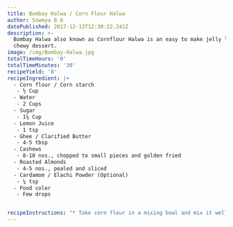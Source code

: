 ```yaml
---
title: Bombay Halwa / Corn Flour Halwa
author: Sowmya B A
datePublished: 2017-12-13T12:30:22.341Z
description: >-
  Bombay Halwa also known as Cornflour Halwa is an easy to make jelly like or
  chewy dessert.
image: /img/Bombay-Halwa.jpg
totalTimeHours: '0'
totalTimeMinutes: '30'
recipeYield: '8'
recipeIngredient: |+
  - Corn flour / Corn starch
   - ½ Cup
  - Water
   - 2 Cups
  - Sugar
   - 1¼ Cup
  - Lemon Juice
   - 1 tsp
  - Ghee / Clarified Butter
   - 4-5 tbsp
  - Cashews
   - 8-10 nos., chopped to small pieces and golden fried
  - Roasted Almonds
   - 4-5 nos., pealed and sliced
  - Cardamom / Elachi Powder (Optional)
   - ¼ tsp 
  - Food color
   - Few drops


recipeInstructions: "* Take corn flour in a mixing bowl and mix it well with 1 cup of water without forming any lumps. Keep aside.\n* Heat 1 cup water in a thick bottomed, non-stick pan. Once the water gets to boil, add sugar. Allow the syrup to boil.\n* Pour corn flour mixture into the boiling sugar syrup and stir continuously on medium to low flame till the corn flour mixture starts to boil and starts to thicken.\n* Add lemon juice, ensure to keep stirring till the mixture thickens completely.\n* Add a tbsp of ghee at a time, in regular intervals and mix continuously till all the ghee is absorbed and the halwa turns glossy and transparent releasing ghee from sides.\n* Add food color, cardamom powder and cashews. Continue to stir till it forms one big semi solid lump.\n* Transfer the mixture to a flat square or rectangle bowl that has a coating of ghee to make it non-stick. Level the upper surface of the halwa, once transferred to the bowl.\n* Sprinkle sliced almonds, press the almond slices gently so that it sticks to the surface of the halwa well. Let the halwa rest for an hour in the bowl.\n* After an hour, the halwa is well set to be cut into cuboid pieces. Ready to be eaten as dessert or anytime of the day.\n\n# Tips\n* Stir continuously, so that the halwa doesn't form lumps and knots.\n* Adding lemon juice will prevent\_sugar from crystallizing.\n* Cooking the halwa longer turns the halwa rubbery and chewy. \n\n\n\n"
---
```




